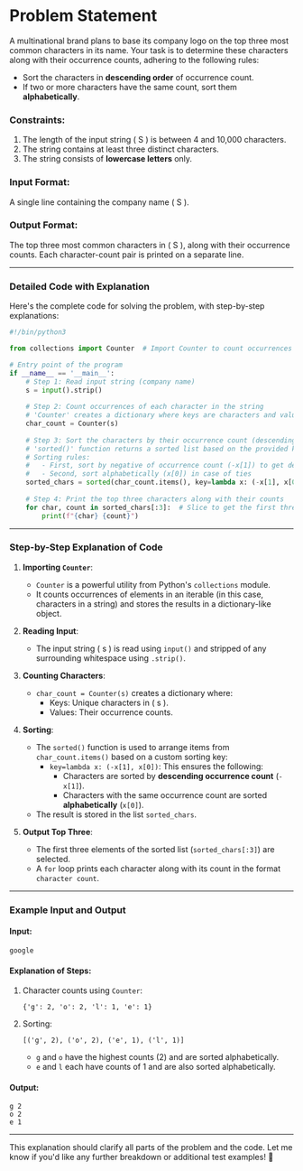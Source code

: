 # Problem Statement
A multinational brand plans to base its company logo on the top three most common characters in its name. Your task is to determine these characters along with their occurrence counts, adhering to the following rules:
- Sort the characters in **descending order** of occurrence count.
- If two or more characters have the same count, sort them **alphabetically**.

### Constraints:
1. The length of the input string \( S \) is between 4 and 10,000 characters.
2. The string contains at least three distinct characters.
3. The string consists of **lowercase letters** only.

### Input Format:
A single line containing the company name \( S \).

### Output Format:
The top three most common characters in \( S \), along with their occurrence counts. Each character-count pair is printed on a separate line.

---

### Detailed Code with Explanation

Here's the complete code for solving the problem, with step-by-step explanations:

```python
#!/bin/python3

from collections import Counter  # Import Counter to count occurrences of characters efficiently

# Entry point of the program
if __name__ == '__main__':
    # Step 1: Read input string (company name)
    s = input().strip()
    
    # Step 2: Count occurrences of each character in the string
    # 'Counter' creates a dictionary where keys are characters and values are their counts
    char_count = Counter(s)
    
    # Step 3: Sort the characters by their occurrence count (descending) and alphabetically for ties
    # 'sorted()' function returns a sorted list based on the provided key
    # Sorting rules:
    #   - First, sort by negative of occurrence count (-x[1]) to get descending order
    #   - Second, sort alphabetically (x[0]) in case of ties
    sorted_chars = sorted(char_count.items(), key=lambda x: (-x[1], x[0]))
    
    # Step 4: Print the top three characters along with their counts
    for char, count in sorted_chars[:3]:  # Slice to get the first three elements
        print(f"{char} {count}")
```

---

### Step-by-Step Explanation of Code

1. **Importing `Counter`**:
   - `Counter` is a powerful utility from Python's `collections` module.
   - It counts occurrences of elements in an iterable (in this case, characters in a string) and stores the results in a dictionary-like object.

2. **Reading Input**:
   - The input string \( s \) is read using `input()` and stripped of any surrounding whitespace using `.strip()`.

3. **Counting Characters**:
   - `char_count = Counter(s)` creates a dictionary where:
     - Keys: Unique characters in \( s \).
     - Values: Their occurrence counts.

4. **Sorting**:
   - The `sorted()` function is used to arrange items from `char_count.items()` based on a custom sorting key:
     - `key=lambda x: (-x[1], x[0])`: This ensures the following:
       - Characters are sorted by **descending occurrence count** (`-x[1]`).
       - Characters with the same occurrence count are sorted **alphabetically** (`x[0]`).
   - The result is stored in the list `sorted_chars`.

5. **Output Top Three**:
   - The first three elements of the sorted list (`sorted_chars[:3]`) are selected.
   - A `for` loop prints each character along with its count in the format `character count`.

---

### Example Input and Output

#### Input:
```
google
```

#### Explanation of Steps:
1. Character counts using `Counter`:
   ```
   {'g': 2, 'o': 2, 'l': 1, 'e': 1}
   ```
2. Sorting:
   ```
   [('g', 2), ('o', 2), ('e', 1), ('l', 1)]
   ```
   - `g` and `o` have the highest counts (2) and are sorted alphabetically.
   - `e` and `l` each have counts of 1 and are also sorted alphabetically.

#### Output:
```
g 2
o 2
e 1
```

---

This explanation should clarify all parts of the problem and the code. Let me know if you'd like any further breakdown or additional test examples! 🚀

